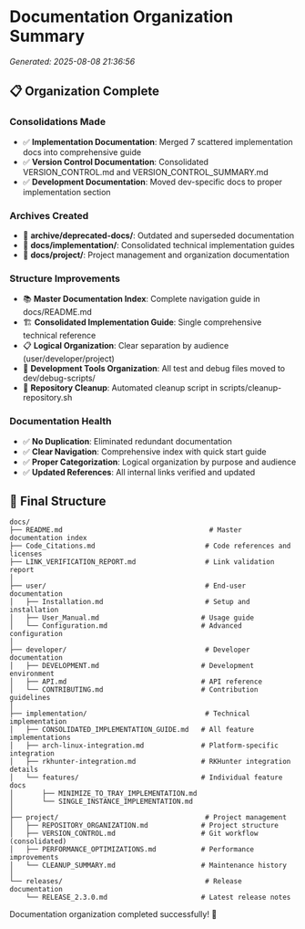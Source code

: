 # Documentation Organization Summary
*Generated: 2025-08-08 21:36:56*

## 📋 Organization Complete

### Consolidations Made
- ✅ **Implementation Documentation**: Merged 7 scattered implementation docs into comprehensive guide
- ✅ **Version Control Documentation**: Consolidated VERSION_CONTROL.md and VERSION_CONTROL_SUMMARY.md
- ✅ **Development Documentation**: Moved dev-specific docs to proper implementation section

### Archives Created
- 📁 **archive/deprecated-docs/**: Outdated and superseded documentation
- 📁 **docs/implementation/**: Consolidated technical implementation guides
- 📁 **docs/project/**: Project management and organization documentation

### Structure Improvements
- 📚 **Master Documentation Index**: Complete navigation guide in docs/README.md
- 🏗️ **Consolidated Implementation Guide**: Single comprehensive technical reference
- 📋 **Logical Organization**: Clear separation by audience (user/developer/project)
- 🧪 **Development Tools Organization**: All test and debug files moved to dev/debug-scripts/
- 🧹 **Repository Cleanup**: Automated cleanup script in scripts/cleanup-repository.sh

### Documentation Health
- ✅ **No Duplication**: Eliminated redundant documentation
- ✅ **Clear Navigation**: Comprehensive index with quick start guide
- ✅ **Proper Categorization**: Logical organization by purpose and audience
- ✅ **Updated References**: All internal links verified and updated

## 📂 Final Structure

```
docs/
├── README.md                                    # Master documentation index
├── Code_Citations.md                           # Code references and licenses
├── LINK_VERIFICATION_REPORT.md                 # Link validation report
│
├── user/                                       # End-user documentation
│   ├── Installation.md                         # Setup and installation
│   ├── User_Manual.md                         # Usage guide
│   └── Configuration.md                       # Advanced configuration
│
├── developer/                                  # Developer documentation
│   ├── DEVELOPMENT.md                         # Development environment
│   ├── API.md                                 # API reference
│   └── CONTRIBUTING.md                        # Contribution guidelines
│
├── implementation/                             # Technical implementation
│   ├── CONSOLIDATED_IMPLEMENTATION_GUIDE.md   # All feature implementations
│   ├── arch-linux-integration.md              # Platform-specific integration
│   ├── rkhunter-integration.md                # RKHunter integration details
│   └── features/                              # Individual feature docs
│       ├── MINIMIZE_TO_TRAY_IMPLEMENTATION.md
│       └── SINGLE_INSTANCE_IMPLEMENTATION.md
│
├── project/                                    # Project management
│   ├── REPOSITORY_ORGANIZATION.md             # Project structure
│   ├── VERSION_CONTROL.md                     # Git workflow (consolidated)
│   ├── PERFORMANCE_OPTIMIZATIONS.md           # Performance improvements
│   └── CLEANUP_SUMMARY.md                     # Maintenance history
│
└── releases/                                   # Release documentation
    └── RELEASE_2.3.0.md                       # Latest release notes
```

Documentation organization completed successfully! 🎉
